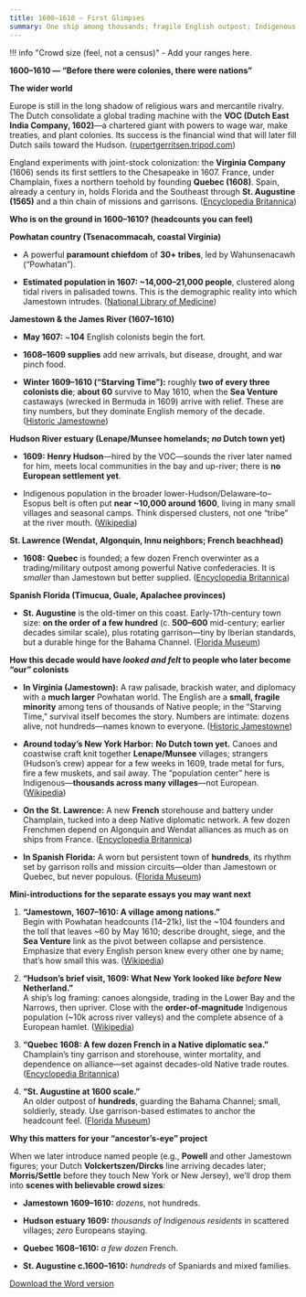 ```yaml
---
title: 1600–1610 — First Glimpses
summary: One ship among thousands; fragile English outpost; Indigenous majority everywhere.
---
```


!!! info "Crowd size (feel, not a census)"
    - Add your ranges here.

**1600–1610 — “Before there were colonies, there were nations”**

**The wider world**

Europe is still in the long shadow of religious wars and mercantile
rivalry. The Dutch consolidate a global trading machine with the **VOC
(Dutch East India Company, 1602)**—a chartered giant with powers to wage
war, make treaties, and plant colonies. Its success is the financial
wind that will later fill Dutch sails toward the Hudson.
([rupertgerritsen.tripod.com](https://rupertgerritsen.tripod.com/pdf/published/VOC_Charter_1602.pdf?utm_source=chatgpt.com))

England experiments with joint-stock colonization: the **Virginia
Company** (1606) sends its first settlers to the Chesapeake in 1607.
France, under Champlain, fixes a northern toehold by founding **Quebec
(1608)**. Spain, already a century in, holds Florida and the Southeast
through **St. Augustine (1565)** and a thin chain of missions and
garrisons. ([Encyclopedia
Britannica](https://www.britannica.com/biography/Samuel-de-Champlain?utm_source=chatgpt.com))

**Who is on the ground in 1600–1610? (headcounts you can feel)**

**Powhatan country (Tsenacommacah, coastal Virginia)**

  - A powerful **paramount chiefdom** of **30+ tribes**, led by
    Wahunsenacawh (“Powhatan”).

  - **Estimated population in 1607: \~14,000–21,000 people**, clustered
    along tidal rivers in palisaded towns. This is the demographic
    reality into which Jamestown intrudes. ([National Library of
    Medicine](https://www.nlm.nih.gov/nativevoices/timeline/196.html?utm_source=chatgpt.com))

**Jamestown & the James River (1607–1610)**

  - **May 1607:** \~**104** English colonists begin the fort.

  - **1608–1609 supplies** add new arrivals, but disease, drought, and
    war pinch food.

  - **Winter 1609–1610 (“Starving Time”):** roughly **two of every three
    colonists die**; **about 60** survive to May 1610, when the **Sea
    Venture** castaways (wrecked in Bermuda in 1609) arrive with relief.
    These are tiny numbers, but they dominate English memory of the
    decade. ([Historic
    Jamestowne](https://historicjamestowne.org/history/history-of-jamestown/the-starving-time/?srsltid=AfmBOorK3XkDLy1whCVbypVIQRE_G0-1qAbZ3qWRkCRyraGoQDc9TSU7&utm_source=chatgpt.com))

**Hudson River estuary (Lenape/Munsee homelands; *no* Dutch town yet)**

  - **1609:** **Henry Hudson**—hired by the VOC—sounds the river later
    named for him, meets local communities in the bay and up-river;
    there is **no European settlement yet**.

  - Indigenous population in the broader lower-Hudson/Delaware–to–Esopus
    belt is often put **near \~10,000 around 1600**, living in many
    small villages and seasonal camps. Think dispersed clusters, not one
    “tribe” at the river mouth.
    ([Wikipedia](https://en.wikipedia.org/wiki/Henry_Hudson?utm_source=chatgpt.com))

**St. Lawrence (Wendat, Algonquin, Innu neighbors; French beachhead)**

  - **1608:** **Quebec** is founded; a few dozen French overwinter as a
    trading/military outpost among powerful Native confederacies. It is
    *smaller* than Jamestown but better supplied. ([Encyclopedia
    Britannica](https://www.britannica.com/biography/Samuel-de-Champlain?utm_source=chatgpt.com))

**Spanish Florida (Timucua, Guale, Apalachee provinces)**

  - **St. Augustine** is the old-timer on this coast. Early-17th-century
    town size: **on the order of a few hundred** (c. **500–600**
    mid-century; earlier decades similar scale), plus rotating
    garrison—tiny by Iberian standards, but a durable hinge for the
    Bahama Channel. ([Florida
    Museum](https://www.floridamuseum.ufl.edu/staugustine/timeline/growth-diversity/?utm_source=chatgpt.com))

**How this decade would have *looked and felt* to people who later
become “our” colonists**

  - **In Virginia (Jamestown):** A raw palisade, brackish water, and
    diplomacy with a **much larger** Powhatan world. The English are a
    **small, fragile minority** among tens of thousands of Native
    people; in the “Starving Time,” survival itself becomes the story.
    Numbers are intimate: dozens alive, not hundreds—names known to
    everyone. ([Historic
    Jamestowne](https://historicjamestowne.org/history/history-of-jamestown/the-starving-time/?srsltid=AfmBOorK3XkDLy1whCVbypVIQRE_G0-1qAbZ3qWRkCRyraGoQDc9TSU7&utm_source=chatgpt.com))

  - **Around today’s New York Harbor:** **No Dutch town yet.** Canoes
    and coastwise craft knit together **Lenape/Munsee** villages;
    strangers (Hudson’s crew) appear for a few weeks in 1609, trade
    metal for furs, fire a few muskets, and sail away. The “population
    center” here is Indigenous—**thousands across many villages**—not
    European.
    ([Wikipedia](https://en.wikipedia.org/wiki/Henry_Hudson?utm_source=chatgpt.com))

  - **On the St. Lawrence:** A new **French** storehouse and battery
    under Champlain, tucked into a deep Native diplomatic network. A few
    dozen Frenchmen depend on Algonquin and Wendat alliances as much as
    on ships from France. ([Encyclopedia
    Britannica](https://www.britannica.com/biography/Samuel-de-Champlain?utm_source=chatgpt.com))

  - **In Spanish Florida:** A worn but persistent town of **hundreds**,
    its rhythm set by garrison rolls and mission circuits—older than
    Jamestown or Quebec, but never populous. ([Florida
    Museum](https://www.floridamuseum.ufl.edu/staugustine/timeline/growth-diversity/?utm_source=chatgpt.com))

**Mini-introductions for the separate essays you may want next**

1.  **“Jamestown, 1607–1610: A village among nations.”**  
    Begin with Powhatan headcounts (14–21k), list the \~104 founders and
    the toll that leaves \~60 by May 1610; describe drought, siege, and
    the **Sea Venture** link as the pivot between collapse and
    persistence. Emphasize that every English person knew every other
    one by name; that’s how small this was.
    ([Wikipedia](https://en.wikipedia.org/wiki/Powhatan?utm_source=chatgpt.com))

2.  **“Hudson’s brief visit, 1609: What New York looked like *before*
    New Netherland.”**  
    A ship’s log framing: canoes alongside, trading in the Lower Bay and
    the Narrows, then upriver. Close with the **order-of-magnitude**
    Indigenous population (\~10k across river valleys) and the complete
    absence of a European hamlet.
    ([Wikipedia](https://en.wikipedia.org/wiki/Henry_Hudson?utm_source=chatgpt.com))

3.  **“Quebec 1608: A few dozen French in a Native diplomatic sea.”**  
    Champlain’s tiny garrison and storehouse, winter mortality, and
    dependence on alliance—set against decades-old Native trade routes.
    ([Encyclopedia
    Britannica](https://www.britannica.com/biography/Samuel-de-Champlain?utm_source=chatgpt.com))

4.  **“St. Augustine at 1600 scale.”**  
    An older outpost of **hundreds**, guarding the Bahama Channel;
    small, soldierly, steady. Use garrison-based estimates to anchor the
    headcount feel. ([Florida
    Museum](https://www.floridamuseum.ufl.edu/staugustine/timeline/growth-diversity/?utm_source=chatgpt.com))

**Why this matters for your “ancestor’s-eye” project**

When we later introduce named people (e.g., **Powell** and other
Jamestown figures; your Dutch **Volckertszen/Dircks** line arriving
decades later; **Morris/Settle** before they touch New York or New
Jersey), we’ll drop them into **scenes with believable crowd sizes**:

  - **Jamestown 1609–1610:** *dozens*, not hundreds.

  - **Hudson estuary 1609:** *thousands of Indigenous residents* in
    scattered villages; *zero* Europeans staying.

  - **Quebec 1608–1610:** *a few dozen* French.

  - **St. Augustine c.1600–1610:** *hundreds* of Spaniards and mixed
    families.

[Download the Word version](../downloads/1600-1610.docx)
